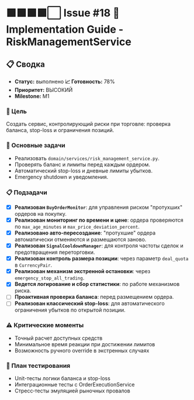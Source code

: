 # 🟩🟩🟩🟩⬜ Issue #18 🚀 Implementation Guide - RiskManagementService

## 📋 Сводка
- **Статус:** выполнено
**📈 Готовность:** 78%
- **Приоритет:** ВЫСОКИЙ
- **Milestone:** M1

### 🎯 Цель
Создать сервис, контролирующий риски при торговле: проверка баланса, stop-loss и ограничения позиций.

### 🔧 Основные задачи
- Реализовать `domain/services/risk_management_service.py`.
- Проверять баланс и лимиты перед каждым ордером.
- Автоматический stop-loss и дневные лимиты убытков.
- Emergency shutdown и уведомления.

### 📋 Подзадачи
- [x] **Реализован `BuyOrderMonitor`**: для управления риском "протухших" ордеров на покупку.
- [x] **Реализован мониторинг по времени и цене**: ордера проверяются по `max_age_minutes` и `max_price_deviation_percent`.
- [x] **Реализовано авто-пересоздание**: "протухшие" ордера автоматически отменяются и размещаются заново.
- [x] **Реализован `SignalCooldownManager`**: для контроля частоты сделок и предотвращения переторговки.
- [x] **Реализован контроль размера позиции**: через параметр `deal_quota` в `CurrencyPair`.
- [x] **Реализован механизм экстренной остановки**: через `emergency_stop_all_trading`.
- [x] **Ведется логирование и сбор статистики**: по работе механизмов риска.
- [ ] **Проактивная проверка баланса**: перед размещением ордера.
- [ ] **Реализован классический stop-loss**: для автоматического ограничения убытков по открытой позиции.

### ⚠️ Критические моменты
- Точный расчет доступных средств
- Минимальное время реакции при достижении лимитов
- Возможность ручного override в экстренных случаях

### 🧪 План тестирования
- Unit-тесты логики баланса и stop-loss
- Интеграционные тесты с OrderExecutionService
- Стресс‑тесты эмуляцией рыночных провалов
